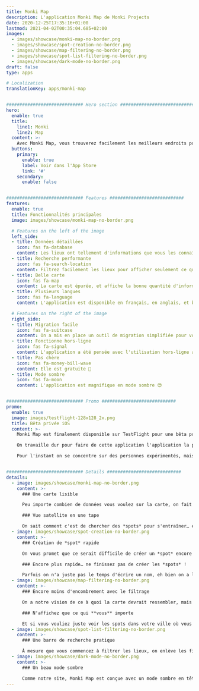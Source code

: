 ```yaml
---
title: Monki Map
description: L'application Monki Map de Monki Projects
date: 2020-12-25T17:35:16+01:00
lastmod: 2021-04-02T00:35:04.685+02:00
images:
  - images/showcase/monki-map-no-border.png
  - images/showcase/spot-creation-no-border.png
  - images/showcase/map-filtering-no-border.png
  - images/showcase/spot-list-filtering-no-border.png
  - images/showcase/dark-mode-no-border.png
draft: false
type: apps

# Localization
translationKey: apps/monki-map


############################# Hero section ############################
hero:
  enable: true
  title:
    line1: Monki
    line2: Map
  content: >-
    Avec Monki Map, vous trouverez facilement les meilleurs endroits pour vous entraîner. Et si vous voulez vous entraîner avec d'autres, vous le trouverez aussi.
  buttons:
    primary:
      enable: true
      label: Voir dans l'App Store
      link: '#'
    secondary:
      enable: false


############################# Features ############################
features:
  enable: true
  title: Fonctionnalités principales
  image: images/showcase/monki-map-no-border.png

  # Features on the left of the image
  left_side:
  - title: Données détaillées
    icon: fas fa-database
    content: Les lieux ont tellement d'informations que vous les connaîssez déjà avant d'y être allé
  - title: Recherche performante
    icon: fas fa-search-location
    content: Filtrez facilement les lieux pour afficher seulement ce qui compte
  - title: Belle carte
    icon: fas fa-map
    content: La carte est épurée, et affiche la bonne quantité d'informations
  - title: Plusieurs langues
    icon: fas fa-language
    content: L'application est disponible en français, en anglais, et bientôt dans d'autres langues!

  # Features on the right of the image
  right_side:
  - title: Migration facile
    icon: fas fa-suitcase
    content: On a mis en place un outil de migration simplifiée pour vous permettre d'importer facilement tous les lieux que vous aviez déjà enregistrés auparavant.
  - title: Fonctionne hors-ligne
    icon: fas fa-signal
    content: L'application a été pensée avec l'utilisation hors-ligne au cœur de sa structure
  - title: Pas chère
    icon: fas fa-money-bill-wave
    content: Elle est gratuite 🙂
  - title: Mode sombre
    icon: fas fa-moon
    content: L'application est magnifique en mode sombre 😍


############################# Promo ############################
promo:
  enable: true
  image: images/testflight-128x128_2x.png
  title: Bêta privée iOS
  content: >-
    Monki Map est finalement disponible sur TestFlight pour une bêta privée!

    On travaille dur pour faire de cette application l'application la plus utile pour la communauté. On compte sur vous pour faire des retours, faire des suggestions et signaler les bugs que vous trouvez.

    Pour l'instant on se concentre sur des personnes expérimentés, mais bientôt on ouvrira la bêta pour vous tous 😀


############################# Details ############################
details:
  - image: images/showcase/monki-map-no-border.png
    content: >-
      ### Une carte lisible

      Peu importe combien de données vous voulez sur la carte, on fait de notre mieux pour qu'elle reste belle et lisible. On n'y met pas des tonnes de données inutiles – c'est mieux pour vous, votre stockage, le réseau… bref, c'est mieux pour tout le monde 🙂

      ### Vue satellite en une tape

      On sait comment c'est de chercher des *spots* pour s'entraîner… et souvent ça demande une vue satellite 🗺 En une tape, vous pouvez changer entre un affichage simple et une vue avec tous les petits détails que vous pourriez voir depuis le ciel.
  - image: images/showcase/spot-creation-no-border.png
    content: >-
      ### Création de *spot* rapide

      On vous promet que ce serait difficile de créer un *spot* encore plus rapidement ⚡️ On a conçu une interface très intuitive qui vous permet d'ajouter plein de détails en juste quelques tapes et balayages.

      ### Encore plus rapide… ne finissez pas de créer les *spots* !

      Parfois on n'a juste pas le temps d'écrire un nom, eh bien on a la solution 😉 Au moment même où vous créez un *spot*, il est enregistré – plus besoin d'avoir peur de le perdre. Vous pouvez ensuite le retrouver dans vos brouillons et ajouter plus de détails plus tard.
  - image: images/showcase/map-filtering-no-border.png
    content: >-
      ### Encore moins d'encombrement avec le filtrage

      On a notre vision de ce à quoi la carte devrait ressembler, mais peut-être que vous avez la vôtre. C'est pourquoi nous avons créé une bare de recherche puissante avec des filtres bien réfléchis.

      ### N'affichez que ce qui **vous** importe

      Et si vous vouliez juste voir les spots dans votre ville où vous pourriez entraîner votre "chat-précision" même quand les murs sont mouillés ? Eh bien ça demanderait seulement 3 filtres, et une barre de recherche très intuitive.
  - image: images/showcase/spot-list-filtering-no-border.png
    content: >-
      ### Une barre de recherche pratique

      À mesure que vous commencez à filtrer les lieux, on enlève les filtres qui ne font plus de sens, pour vous laisser seulement ce dont vous avez besoin.
  - image: images/showcase/dark-mode-no-border.png
    content: >-
      ### Un beau mode sombre

      Comme notre site, Monki Map est conçue avec un mode sombre en tête. On veut que l'application soit belle en toute situation. <small>Peut-être qu'un jour vous pourrez même choisir parmi différents thèmes… mais ça c'est une autre histoire 🙈</small>
---
```

